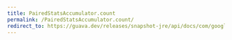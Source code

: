 ```yaml
---
title: PairedStatsAccumulator.count
permalink: /PairedStatsAccumulator.count/
redirect_to: https://guava.dev/releases/snapshot-jre/api/docs/com/google/common/math/PairedStatsAccumulator.html#count--
---
```

